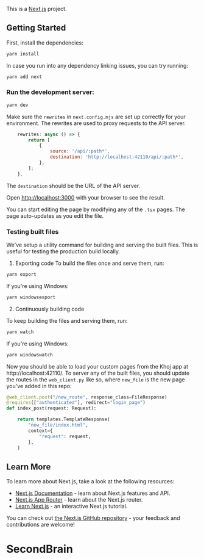This is a [Next.js](https://nextjs.org/) project.

## Getting Started

First, install the dependencies:

```bash
yarn install
```

In case you run into any dependency linking issues, you can try running:

```bash
yarn add next
```

### Run the development server:

```bash
yarn dev
```

Make sure the `rewrites` in `next.config.mjs` are set up correctly for your environment. The rewrites are used to proxy requests to the API server.

```js
    rewrites: async () => {
        return [
            {
                source: '/api/:path*',
                destination: 'http://localhost:42110/api/:path*',
            },
        ];
    },
```

The `destination` should be the URL of the API server.

Open [http://localhost:3000](http://localhost:3000) with your browser to see the result.

You can start editing the page by modifying any of the `.tsx` pages. The page auto-updates as you edit the file.

### Testing built files

We've setup a utility command for building and serving the built files. This is useful for testing the production build locally.

1. Exporting code
To build the files once and serve them, run:
```bash
yarn export
```

If you're using Windows:
```bash
yarn windowsexport
```


2. Continuously building code

To keep building the files and serving them, run:
```bash
yarn watch
```

If you're using Windows:
```bash
yarn windowswatch
```

Now you should be able to load your custom pages from the Khoj app at http://localhost:42110/. To server any of the built files, you should update the routes in the `web_client.py` like so, where `new_file` is the new page you've added in this repo:

```python
@web_client.post("/new_route", response_class=FileResponse)
@requires(["authenticated"], redirect="login_page")
def index_post(request: Request):

    return templates.TemplateResponse(
        "new_file/index.html",
        context={
            "request": request,
        },
    )
```

## Learn More

To learn more about Next.js, take a look at the following resources:

- [Next.js Documentation](https://nextjs.org/docs) - learn about Next.js features and API.
- [Next.js App Router](https://nextjs.org/docs/app) - learn about the Next.js router.
- [Learn Next.js](https://nextjs.org/learn) - an interactive Next.js tutorial.

You can check out [the Next.js GitHub repository](https://github.com/vercel/next.js/) - your feedback and contributions are welcome!
# SecondBrain
